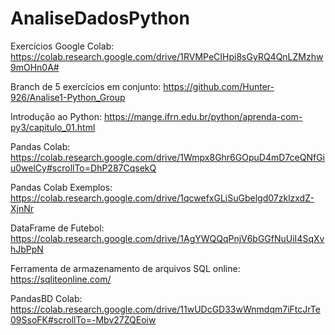 # AnaliseDadosPython

Exercícios Google Colab: https://colab.research.google.com/drive/1RVMPeCIHpi8sGyRQ4QnLZMzhw9mOHn0A#

Branch de 5 exercícios em conjunto: https://github.com/Hunter-926/Analise1-Python_Group

Introdução ao Python: https://mange.ifrn.edu.br/python/aprenda-com-py3/capitulo_01.html

Pandas Colab: https://colab.research.google.com/drive/1Wmpx8Ghr6GOpuD4mD7ceQNfGiu0welCy#scrollTo=DhP287CqsekQ

Pandas Colab Exemplos: https://colab.research.google.com/drive/1qcwefxGLiSuGbelgd07zklzxdZ-XjnNr

DataFrame de Futebol: https://colab.research.google.com/drive/1AgYWQQqPnjV6bGGfNuUiI4SqXvhJbPpN

Ferramenta de armazenamento de arquivos SQL online: https://sqliteonline.com/

PandasBD Colab: https://colab.research.google.com/drive/11wUDcGD33wWnmdqm7iFtcJrTe09SsoFK#scrollTo=-Mbv27ZQEoiw
